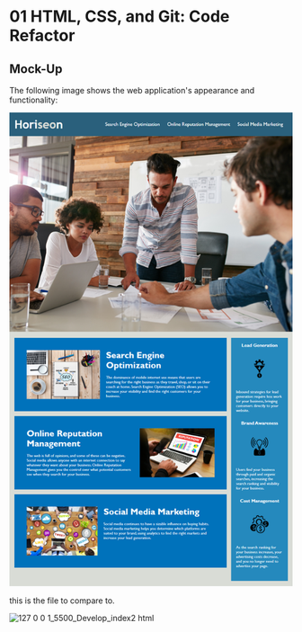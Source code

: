 # 01 HTML, CSS, and Git: Code Refactor

## Mock-Up

The following image shows the web application's appearance and functionality:

![The Horiseon webpage includes a navigation bar, a header image, and cards with text and images at the bottom of the page.](./Assets/01-html-css-git-homework-demo.png)

this is the file to compare to.



![127 0 0 1_5500_Develop_index2 html](https://user-images.githubusercontent.com/113705249/209425366-a733575f-1e4c-445f-8a77-9975f9b2b124.png)
